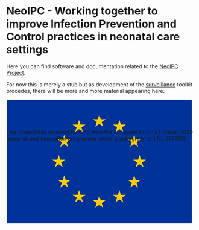 # NeoIPC - Working together to improve Infection Prevention and Control practices in neonatal care settings

Here you can find software and documentation related to the [NeoIPC Project](https://neoipc.org).

For now this is merely a stub but as development of the [surveillance](https://neoipc.org/surveillance/) toolkit procedes, there will be more and more material appearing here.

<div>
    <div style="float: left; height: 10ex; border-style: solid; border-color:white;border-width: 0.25ex; margin-right: 1.5ex;">
        <img alt="EU Logo" src="img/eu-logo.jpg" />
    </div>
    This project has received funding from the European Union’s Horizon 2020 research and innovation programme under grant agreement No 965328.
</div>
